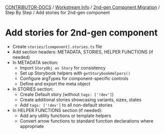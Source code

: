 <!-- Generated breadcrumbs - DO NOT EDIT -->

[CONTRIBUTOR-DOCS](../../../README.md) / [Workstream Info](../../README.md) / [2nd-gen Component Migration](../README.md) / Step By Step / Add stories for 2nd-gen component

<!-- Document title (editable) -->

# Add stories for 2nd-gen component

<!-- Document content (editable) -->

- Create `stories/[component].stories.ts` file
- Add section headers: METADATA, STORIES, HELPER FUNCTIONS (if needed)
- In METADATA section:
    - Import `StoryObj as Story` for consistency
    - Set up Storybook helpers with `getStorybookHelpers()`
    - Configure argTypes for component-specific controls
    - Define and export the meta object
- In STORIES section:
    - Create Default story (without `tags: ['!dev']`)
    - Create additional stories showcasing variants, sizes, states
    - Add `tags: ['!dev']` to all non-default stories
- In HELPER FUNCTIONS section (if needed):
    - Add any utility functions or template helpers
    - Convert arrow functions to standard function declarations where appropriate
